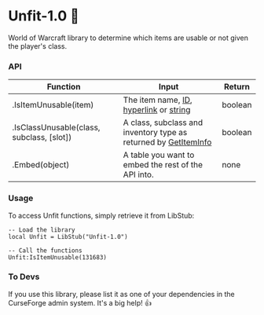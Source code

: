 # Unfit-1.0 :no_entry_sign:
World of Warcraft library to determine which items are usable or not given the player's class.

### API
 Function | Input | Return
 -------- | ----- | ------
.IsItemUnusable(item) | The item name, [ID](http://wowprogramming.com/docs/api_types#itemID), [hyperlink](http://wowprogramming.com/docs/api_types#hyperlink) or [string](http://wowprogramming.com/docs/api_types#itemString) | boolean
.IsClassUnusable(class, subclass, [slot]) | A class, subclass and inventory type as returned by [GetItemInfo](http://wowprogramming.com/docs/api/GetItemInfo) | boolean
.Embed(object) | A table you want to embed the rest of the API into. | none

### Usage
To access Unfit functions, simply retrieve it from LibStub:

    -- Load the library
    local Unfit = LibStub("Unfit-1.0")

    -- Call the functions
    Unfit:IsItemUnusable(131683)

### To Devs
If you use this library, please list it as one of your dependencies in the CurseForge admin system. It's a big help! :+1:
